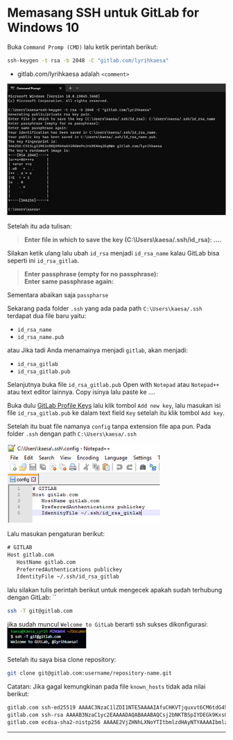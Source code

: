 # Memasang SSH untuk GitLab for Windows 10

Buka `Command Promp (CMD)` lalu ketik perintah berikut:

```cmd
ssh-keygen -t rsa -b 2048 -C "gitlab.com/lyrihkaesa"
```

- gitlab.com/lyrihkaesa adalah `<comment>`

![cmd ssh keygen](attachments/shh-keygen.png)

Setelah itu ada tulisan:

> **Enter file in which to save the key (C:\\Users\\kaesa/.ssh/id_rsa): ....**

Silakan ketik ulang lalu ubah `id_rsa` menjadi `id_rsa_name` kalau GitLab bisa seperti ini `id_rsa_gitlab`.

> **Enter passphrase (empty for no passphrase):**  
> **Enter same passphrase again:**

Sementara abaikan saja `passpharse`

Sekarang pada folder `.ssh` yang ada pada path `C:\Users\kaesa/.ssh` terdapat dua file baru yaitu:

- `id_rsa_name`
- `id_rsa_name.pub`

atau Jika tadi Anda menamainya menjadi `gitlab`, akan menjadi:

- `id_rsa_gitlab`
- `id_rsa_gitlab.pub`

Selanjutnya buka file `id_rsa_gitlab.pub` Open with `Notepad` atau `Notepad++` atau text editor lainnya. Copy isinya lalu paste ke ....

Buka dulu [GitLab Profile Keys](https://gitlab.com/-/profile/keys) lalu klik tombol `Add new key`, lalu masukan isi file `id_rsa_gitlab.pub` ke dalam text field `Key` setelah itu klik tombol `Add key`.

Setelah itu buat file namanya `config` tanpa extension file apa pun. Pada folder `.ssh` dengan path `C:\Users\kaesa/.ssh`

![config](attachments/ssh-config.png)

Lalu masukan pengaturan berikut:

```txt
# GITLAB
Host gitlab.com
   HostName gitlab.com
   PreferredAuthentications publickey
   IdentityFile ~/.ssh/id_rsa_gitlab
```

lalu silakan tulis perintah berikut untuk mengecek apakah sudah terhubung dengan GitLab:
``

```bash
ssh -T git@gitlab.com
```

jika sudah muncul `Welcome to GitLab` berarti ssh sukses dikonfigurasi:
![Welcome SSH -T](attachments/ssh-t.png)

Setelah itu saya bisa clone repository:

```bash
git clone git@gitlab.com:username/repository-name.git
```

Catatan:
Jika gagal kemungkinan pada file `known_hosts` tidak ada nilai berikut:

```txt
gitlab.com ssh-ed25519 AAAAC3NzaC1lZDI1NTE5AAAAIAfuCHKVTjquxvt6CM6tdG4SLp1Btn/nOeHHE5UOzRdf
gitlab.com ssh-rsa AAAAB3NzaC1yc2EAAAADAQABAAABAQCsj2bNKTBSpIYDEGk9KxsGh3mySTRgMtXL583qmBpzeQ+jqCMRgBqB98u3z++J1sKlXHWfM9dyhSevkMwSbhoR8XIq/U0tCNyokEi/ueaBMCvbcTHhO7FcwzY92WK4Yt0aGROY5qX2UKSeOvuP4D6TPqKF1onrSzH9bx9XUf2lEdWT/ia1NEKjunUqu1xOB/StKDHMoX4/OKyIzuS0q/T1zOATthvasJFoPrAjkohTyaDUz2LN5JoH839hViyEG82yB+MjcFV5MU3N1l1QL3cVUCh93xSaua1N85qivl+siMkPGbO5xR/En4iEY6K2XPASUEMaieWVNTRCtJ4S8H+9
gitlab.com ecdsa-sha2-nistp256 AAAAE2VjZHNhLXNoYTItbmlzdHAyNTYAAAAIbmlzdHAyNTYAAABBBFSMqzJeV9rUzU4kWitGjeR4PWSa29SPqJ1fVkhtj3Hw9xjLVXVYrU9QlYWrOLXBpQ6KWjbjTDTdDkoohFzgbEY=
```

---
